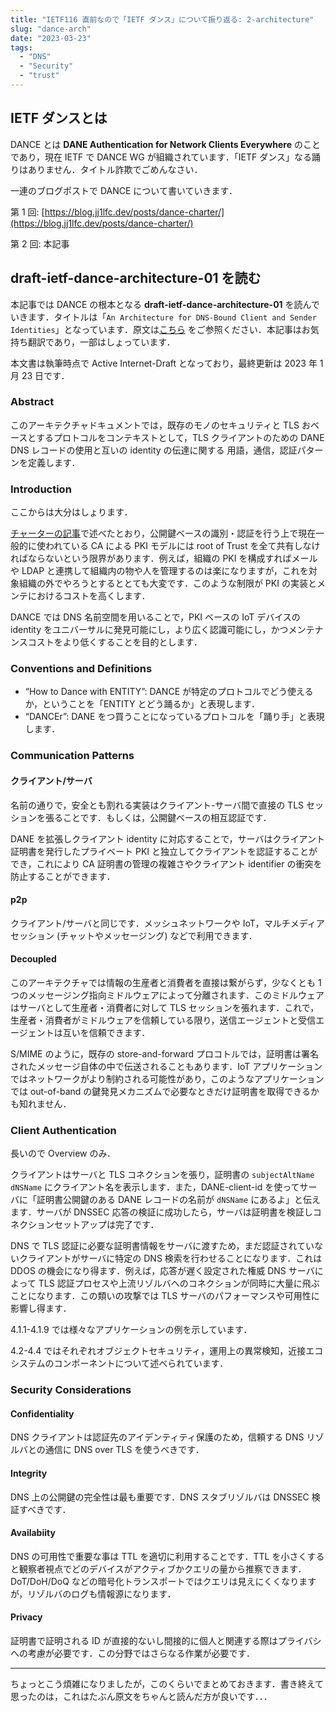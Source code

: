 ```yaml
---
title: "IETF116 直前なので「IETF ダンス」について振り返る: 2-architecture"
slug: "dance-arch"
date: "2023-03-23"
tags:
  - "DNS"
  - "Security"
  - "trust"
---
```


## IETF ダンスとは

DANCE とは **DANE Authentication for Network Clients Everywhere** のことであり，現在 IETF で DANCE WG が組織されています．「IETF ダンス」なる踊りはありません．タイトル詐欺でごめんなさい．

一連のブログポストで DANCE について書いていきます．

第 1 回: [https://blog.jj1lfc.dev/posts/dance-charter/](https://blog.jj1lfc.dev/posts/dance-charter/)

第 2 回: 本記事

## draft-ietf-dance-architecture-01 を読む

本記事では DANCE の根本となる **draft-ietf-dance-architecture-01** を読んでいきます．タイトルは「`An Architecture for DNS-Bound Client and Sender Identities`」となっています．原文は[こちら](https://datatracker.ietf.org/doc/draft-ietf-dance-architecture/) をご参照ください．本記事はお気持ち翻訳であり，一部はしょっています．

本文書は執筆時点で Active Internet-Draft となっており，最終更新は 2023 年 1 月 23 日です．

### Abstract

このアーキテクチャドキュメントでは，既存のモノのセキュリティと TLS おベースとするプロトコルをコンテキストとして，TLS クライアントのための DANE DNS レコードの使用と互いの identity の伝達に関する 用語，通信，認証パターンを定義します．

### Introduction

ここからは大分はしょります．

[チャーターの記事](https://blog.jj1lfc.dev/posts/dance-charter/)で述べたとおり，公開鍵ベースの識別・認証を行う上で現在一般的に使われている CA による PKI モデルには root of Trust を全て共有しなければならないという限界があります．例えば，組織の PKI を構成すればメールや LDAP と連携して組織内の物や人を管理するのは楽になりますが，これを対象組織の外でやろうとするととても大変です．このような制限が PKI の実装とメンテにおけるコストを高くします．

DANCE では DNS 名前空間を用いることで，PKI ベースの IoT デバイスの identity をユニバーサルに発見可能にし，より広く認識可能にし，かつメンテナンスコストをより低くすることを目的とします．

### Conventions and Definitions

- “How to Dance with ENTITY”: DANCE が特定のプロトコルでどう使えるか，ということを「ENTITY とどう踊るか」と表現します．
- “DANCEr”: DANE をつ買うことになっているプロトコルを「踊り手」と表現します．

### Communication Patterns

#### クライアント/サーバ

名前の通りで，安全とも割れる実装はクライアント-サーバ間で直接の TLS セッションを張ることです．もしくは，公開鍵ベースの相互認証です．

DANE を拡張しクライアント identity に対応することで，サーバはクライアント証明書を発行したプライベート PKI と独立してクライアントを認証することができ，これにより CA 証明書の管理の複雑さやクライアント identifier の衝突を防止することができます．

#### p2p

クライアント/サーバと同じです．メッシュネットワークや IoT，マルチメディアセッション (チャットやメッセージング) などで利用できます．

#### Decoupled

このアーキテクチャでは情報の生産者と消費者を直接は繋がらず，少なくとも 1 つのメッセージング指向ミドルウェアによって分離されます．このミドルウェアはサーバとして生産者・消費者に対して TLS セッションを張れます．これで，生産者・消費者がミドルウェアを信頼している限り，送信エージェントと受信エージェントは互いを信頼できます．

S/MIME のように，既存の store-and-forward プロコトルでは，証明書は署名されたメッセージ自体の中で伝送されることもあります．IoT アプリケーションではネットワークがより制約される可能性があり，このようなアプリケーションでは out-of-band の鍵発見メカニズムで必要なときだけ証明書を取得できるかも知れません．

### Client Authentication

長いので Overview のみ．

クライアントはサーバと TLS コネクションを張り，証明書の `subjectAltName` `dNSName` にクライアント名を表示します．また，DANE-client-id を使ってサーバに「証明書公開鍵のある DANE レコードの名前が `dNSName` にあるよ」と伝えます．サーバが DNSSEC 応答の検証に成功したら，サーバは証明書を検証しコネクションセットアップは完了です．

DNS で TLS 認証に必要な証明書情報をサーバに渡すため，まだ認証されていないクライアントがサーバに特定の DNS 検索を行わせることになります．これは DDOS の機会になり得ます．例えば，応答が遅く設定された権威 DNS サーバによって TLS 認証プロセスや上流リゾルバへのコネクションが同時に大量に飛ぶことになります．この類いの攻撃では TLS サーバのパフォーマンスや可用性に影響し得ます．

4.1.1-4.1.9 では様々なアプリケーションの例を示しています．

4.2-4.4 ではそれぞれオブジェクトセキュリティ，運用上の異常検知，近接エコシステムのコンポーネントについて述べられています．

### Security Considerations

#### Confidentiality

DNS クライアントは認証先のアイデンティティ保護のため，信頼する DNS リゾルバとの通信に DNS over TLS を使うべきです．

#### Integrity

DNS 上の公開鍵の完全性は最も重要です．DNS スタブリゾルバは DNSSEC 検証すべきです．

#### Availabiity

DNS の可用性で重要な事は TTL を適切に利用することです．TTL を小さくすると観察者視点でどのデバイスがアクティブかクエリの量から推察できます． DoT/DoH/DoQ などの暗号化トランスポートではクエリは見えにくくなりますが，リゾルバのログも情報源になります．

#### Privacy

証明書で証明される ID が直接的ないし間接的に個人と関連する際はプライバシへの考慮が必要です．この分野ではさらなる作業が必要です．

---

ちょっとこう煩雑になりましたが，このくらいでまとめておきます．書き終えて思ったのは，これはたぶん原文をちゃんと読んだ方が良いです．．．
